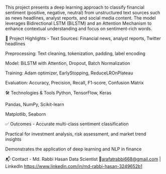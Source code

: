This project presents a deep learning approach to classify financial sentiment (positive, negative, neutral) from unstructured text sources such as news headlines, analyst reports, and social media content. The model leverages Bidirectional LSTM (BiLSTM) and an Attention Mechanism to enhance contextual understanding and focus on sentiment-rich words.

📌 Project Highlights - 
Text Sources: Financial news, analyst reports, Twitter headlines

Preprocessing: Text cleaning, tokenization, padding, label encoding

Model: BiLSTM with Attention, Dropout, Batch Normalization

Training: Adam optimizer, EarlyStopping, ReduceLROnPlateau

Evaluation: Accuracy, Precision, Recall, F1-score, Confusion Matrix

🛠 Technologies & Tools
Python, TensorFlow, Keras

Pandas, NumPy, Scikit-learn

Matplotlib, Seaborn

✅ Outcomes - 
Accurate multi-class sentiment classification

Practical for investment analysis, risk assessment, and market trend insights

Demonstrates the application of deep learning and NLP in finance


📬 Contact - 
Md. Rabbi Hasan
Data Scientist
📧arafatrabbi668@gmail.com | LinkedIn https://www.linkedin.com/in/md-rabbi-hasan-3249652b1

